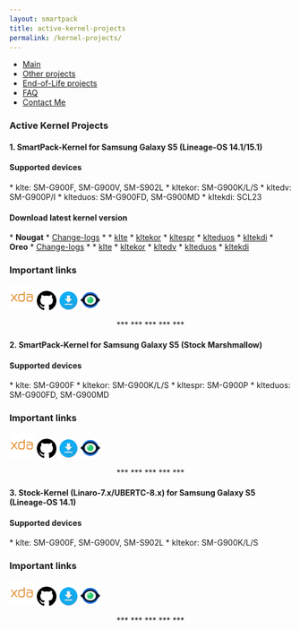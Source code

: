 ```yaml
---
layout: smartpack
title: active-kernel-projects
permalink: /kernel-projects/
---
```


<style>
    tab1 { padding-left: 4em; }
</style>

* <a href="https://sunilpaulmathew.github.io/smartpack/">Main</a>
* <a href="https://sunilpaulmathew.github.io/others/">Other projects</a>
* <a href="https://sunilpaulmathew.github.io/end-of-life/">End-of-Life projects</a>
* <a href="https://sunilpaulmathew.github.io/faq/">FAQ</a>
* <a href="https://sunilpaulmathew.github.io/contact/">Contact Me</a>

<h3>Active Kernel Projects</h3>

<h4>1. SmartPack-Kernel for Samsung Galaxy S5 (Lineage-OS 14.1/15.1)</h4>

<h4>Supported devices</h4>
* klte: SM-G900F, SM-G900V, SM-S902L
* kltekor: SM-G900K/L/S
* kltedv: SM-G900P/I
* klteduos: SM-G900FD, SM-G900MD
* kltekdi: SCL23

<h4>Download latest kernel version</h4>
* <strong>Nougat</strong> * <a href="https://raw.githubusercontent.com/SmartPack/SmartPack-Kernel-Project_kltexxx/Nougat/change-logs.md">Change-logs</a> *
  * <a href="https://github.com/SmartPack/SmartPack-Kernel-Project_kltexxx/blob/Nougat/kernel-release/SmartPack-Kernel-klte.zip?raw=true">klte</a>
  * <a href="https://github.com/SmartPack/SmartPack-Kernel-Project_kltexxx/blob/Nougat/kernel-release/SmartPack-Kernel-kltekor.zip?raw=true">kltekor</a>
  * <a href="https://github.com/SmartPack/SmartPack-Kernel-Project_kltexxx/blob/Nougat/kernel-release/SmartPack-Kernel-kltespr.zip?raw=true">kltespr</a>
  * <a href="https://github.com/SmartPack/SmartPack-Kernel-Project_kltexxx/blob/Nougat/kernel-release/SmartPack-Kernel-klteduos.zip?raw=true">klteduos</a>
  * <a href="https://github.com/SmartPack/SmartPack-Kernel-Project_kltexxx/blob/Nougat/kernel-release/SmartPack-Kernel-kltekdi.zip?raw=true">kltekdi</a>
* <strong>Oreo</strong> * <a href="https://raw.githubusercontent.com/SmartPack/SmartPack-Kernel-Project_kltexxx/Oreo/change-logs.md">Change-logs</a> *
  * <a href="https://github.com/SmartPack/SmartPack-Kernel-Project_kltexxx/blob/Oreo/kernel-release/SmartPack-Kernel-klte.zip?raw=true">klte</a>
  * <a href="https://github.com/SmartPack/SmartPack-Kernel-Project_kltexxx/blob/Oreo/kernel-release/SmartPack-Kernel-kltekor.zip?raw=true">kltekor</a>
  * <a href="https://github.com/SmartPack/SmartPack-Kernel-Project_kltexxx/blob/Oreo/kernel-release/SmartPack-Kernel-kltedv.zip?raw=true">kltedv</a>
  * <a href="https://github.com/SmartPack/SmartPack-Kernel-Project_kltexxx/blob/Oreo/kernel-release/SmartPack-Kernel-klteduos.zip?raw=true">klteduos</a>
  * <a href="https://github.com/SmartPack/SmartPack-Kernel-Project_kltexxx/blob/Oreo/kernel-release/SmartPack-Kernel-kltekdi.zip?raw=true">kltekdi</a>

### Important links
<p><a href="https://forum.xda-developers.com/galaxy-s5/unified-development/kernel-project-kltexxx-t3564206"><img src="https://github.com/sunilpaulmathew/sunilpaulmathew.github.io/blob/master/asset/pic004.png?raw=true" alt="" width="45" height="45" /></a> <a href="https://github.com/SmartPack/SmartPack-Kernel-Project_kltexxx"><img src="https://github.com/sunilpaulmathew/sunilpaulmathew.github.io/blob/master/asset/pic003.png?raw=true" alt="" width="35" height="35" /></a> <a href="https://androidfilehost.com/?w=files&flid=177739"><img src="https://github.com/sunilpaulmathew/sunilpaulmathew.github.io/blob/master/asset/pic010.png?raw=true" alt="" width="35" height="35" /></a> <a href="https://raw.githubusercontent.com/SmartPack/SmartPack-Kernel-Project_kltexxx/Nougat/change-logs.md"><img src="https://github.com/sunilpaulmathew/sunilpaulmathew.github.io/blob/master/asset/pic011.png?raw=true" alt="" width="35" height="35" /></a></p>

<p style="text-align: center;">*** *** *** *** ***</p>

<h4>2. SmartPack-Kernel for Samsung Galaxy S5 (Stock Marshmallow)</h4>

<h4>Supported devices</h4>
* klte: SM-G900F
* kltekor: SM-G900K/L/S
* kltespr: SM-G900P
* klteduos: SM-G900FD, SM-G900MD

### Important links
<p><a href="https://forum.xda-developers.com/galaxy-s5/development/kernel-smartpack-project-stock-t3568810"><img src="https://github.com/sunilpaulmathew/sunilpaulmathew.github.io/blob/master/asset/pic004.png?raw=true" alt="" width="45" height="45" /></a> <a href="https://github.com/SmartPack/SmartPack-Kernel-Project_kltexxx"><img src="https://github.com/sunilpaulmathew/sunilpaulmathew.github.io/blob/master/asset/pic003.png?raw=true" alt="" width="35" height="35" /></a> <a href="https://androidfilehost.com/?w=files&flid=177745"><img src="https://github.com/sunilpaulmathew/sunilpaulmathew.github.io/blob/master/asset/pic010.png?raw=true" alt="" width="35" height="35" /></a> <a href="https://raw.githubusercontent.com/SmartPack/SmartPack-Kernel-Project_kltexxx/Oreo/change-logs.md"><img src="https://github.com/sunilpaulmathew/sunilpaulmathew.github.io/blob/master/asset/pic011.png?raw=true" alt="" width="35" height="35" /></a></p>

<p style="text-align: center;">*** *** *** *** ***</p>

<h4>3. Stock-Kernel (Linaro-7.x/UBERTC-8.x) for Samsung Galaxy S5 (Lineage-OS 14.1)</h4>

<h4>Supported devices</h4>
* klte: SM-G900F, SM-G900V, SM-S902L
* kltekor: SM-G900K/L/S

### Important links
<p><a href="https://forum.xda-developers.com/galaxy-s5/unified-development/linaro-7-x-ubertc-8-x-stock-kernel-t3706808"><img src="https://github.com/sunilpaulmathew/sunilpaulmathew.github.io/blob/master/asset/pic004.png?raw=true" alt="" width="45" height="45" /></a> <a href="https://github.com/SmartPack/Stock-Kernel_Linaro-UBERTC_kltexxx"><img src="https://github.com/sunilpaulmathew/sunilpaulmathew.github.io/blob/master/asset/pic003.png?raw=true" alt="" width="35" height="35" /></a> <a href="https://github.com/SmartPack/Stock-Kernel_Linaro-UBERTC_kltexxx/releases/latest"><img src="https://github.com/sunilpaulmathew/sunilpaulmathew.github.io/blob/master/asset/pic010.png?raw=true" alt="" width="35" height="35" /></a> <a href="https://raw.githubusercontent.com/SmartPack/Stock-Kernel_Linaro-UBERTC_kltexxx/Nougat/change-logs.md"><img src="https://github.com/sunilpaulmathew/sunilpaulmathew.github.io/blob/master/asset/pic011.png?raw=true" alt="" width="35" height="35" /></a></p>

<p style="text-align: center;">*** *** *** *** ***</p>
